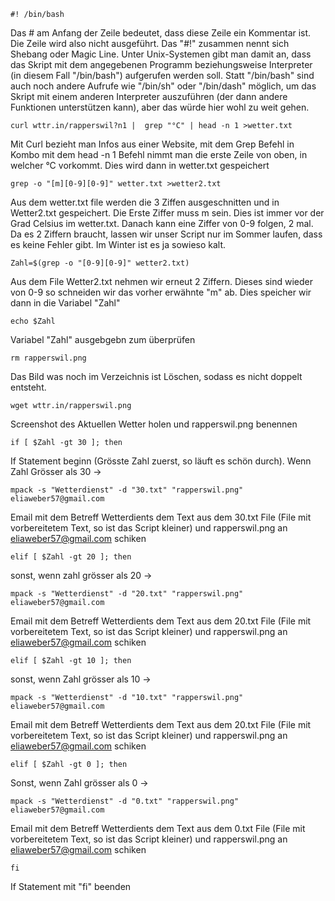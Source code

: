 ```
#! /bin/bash
```
Das # am Anfang der Zeile bedeutet, dass diese Zeile ein Kommentar ist. Die Zeile wird also nicht ausgeführt. Das "#!" zusammen nennt sich Shebang oder Magic Line. Unter Unix-Systemen gibt man damit an, dass das Skript mit dem angegebenen Programm beziehungsweise Interpreter (in diesem Fall "/bin/bash") aufgerufen werden soll. Statt "/bin/bash" sind auch noch andere Aufrufe wie "/bin/sh" oder "/bin/dash" möglich, um das Skript mit einem anderen Interpreter auszuführen (der dann andere Funktionen unterstützen kann), aber das würde hier wohl zu weit gehen.
```
curl wttr.in/rapperswil?n1 |  grep "°C" | head -n 1 >wetter.txt 
```
Mit Curl bezieht man Infos aus einer Website, mit dem Grep Befehl in Kombo mit dem head -n 1 Befehl nimmt man die erste Zeile von oben, in welcher °C vorkommt. Dies wird dann in wetter.txt gespeichert
```
grep -o "[m][0-9][0-9]" wetter.txt >wetter2.txt
```
Aus dem wetter.txt file werden die 3 Ziffen ausgeschnitten und in Wetter2.txt gespeichert. Die Erste Ziffer muss m sein. Dies ist immer vor der Grad Celsius im wetter.txt. Danach kann eine Ziffer von 0-9 folgen, 2 mal. Da es 2 Ziffern braucht, lassen wir unser Script nur im Sommer laufen, dass es keine Fehler gibt. Im Winter ist es ja sowieso kalt.
```
Zahl=$(grep -o "[0-9][0-9]" wetter2.txt)
```
Aus dem File Wetter2.txt nehmen wir erneut 2 Ziffern. Dieses sind wieder von 0-9 so schneiden wir das vorher erwähnte "m" ab. Dies speicher wir dann in die Variabel "Zahl"
```
echo $Zahl
```
Variabel "Zahl" ausgebgebn zum überprüfen
```
rm rapperswil.png
```
Das Bild was noch im Verzeichnis ist Löschen, sodass es nicht doppelt entsteht.
```
wget wttr.in/rapperswil.png
```
Screenshot des Aktuellen Wetter holen und rapperswil.png benennen
```
if [ $Zahl -gt 30 ]; then
```
If Statement beginn (Grösste Zahl zuerst, so läuft es schön durch). Wenn Zahl Grösser als 30 ->
```
mpack -s "Wetterdienst" -d "30.txt" "rapperswil.png" eliaweber57@gmail.com
```
Email mit dem Betreff Wetterdients dem Text aus dem 30.txt File (File mit vorbereitetem Text, so ist das Script kleiner) und rapperswil.png an eliaweber57@gmail.com schiken
```
elif [ $Zahl -gt 20 ]; then
```
sonst, wenn zahl grösser als 20 ->
```
mpack -s "Wetterdienst" -d "20.txt" "rapperswil.png" eliaweber57@gmail.com
```
Email mit dem Betreff Wetterdients dem Text aus dem 20.txt File (File mit vorbereitetem Text, so ist das Script kleiner) und rapperswil.png an eliaweber57@gmail.com schiken
```
elif [ $Zahl -gt 10 ]; then
```
sonst, wenn Zahl grösser als 10 ->
```
mpack -s "Wetterdienst" -d "10.txt" "rapperswil.png" eliaweber57@gmail.com
```
Email mit dem Betreff Wetterdients dem Text aus dem 20.txt File (File mit vorbereitetem Text, so ist das Script kleiner) und rapperswil.png an eliaweber57@gmail.com schiken
```
elif [ $Zahl -gt 0 ]; then
```
Sonst, wenn Zahl grösser als 0 ->
```
mpack -s "Wetterdienst" -d "0.txt" "rapperswil.png" eliaweber57@gmail.com
```
Email mit dem Betreff Wetterdients dem Text aus dem 0.txt File (File mit vorbereitetem Text, so ist das Script kleiner) und rapperswil.png an eliaweber57@gmail.com schiken
```
fi
```
If Statement mit "fi" beenden